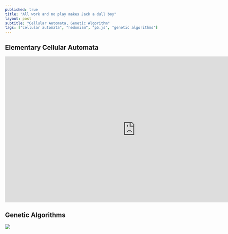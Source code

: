 ```yaml
---
published: true
title: "All work and no play makes Jack a dull boy"
layout: post
subtitle: "Cellular Automata, Genetic Algorithm"
tags: ["cellular automata", "hedonism", "p5.js", "genetic algorithms"]
---
```


## Elementary Cellular Automata


<iframe width="853" height="480" src="https://www.youtube.com/embed/gJZ9ZeGcJVM" frameborder="0" allowfullscreen></iframe>

## Genetic Algorithms


<a href="https://asciinema.org/a/9npa6lwf8ucpjvynkdvfxzs8v?data-size=big" target="_blank"><img src="https://asciinema.org/a/9npa6lwf8ucpjvynkdvfxzs8v.png" /></a>

